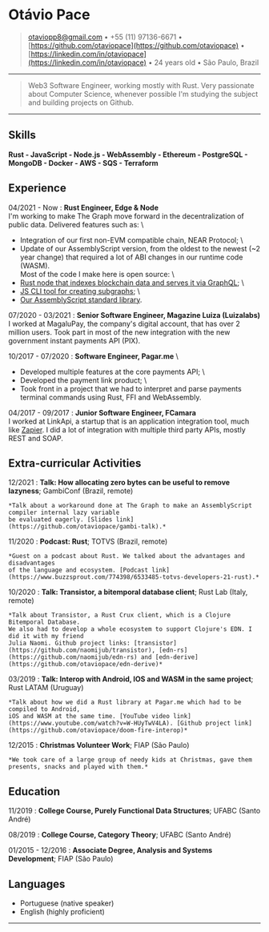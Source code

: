 Otávio Pace
============

> <otaviopp8@gmail.com> • +55 (11) 97136-6671 • [https://github.com/otaviopace](https://github.com/otaviopace) • [https://linkedin.com/in/otaviopace](https://linkedin.com/in/otaviopace) • 24 years old • São Paulo, Brazil

----

>  Web3 Software Engineer, working mostly with Rust.
>  Very passionate about Computer Science, whenever possible
>  I'm studying the subject and building projects on Github.

----

Skills
----------------------------------------
**Rust - JavaScript - Node.js - WebAssembly - Ethereum - PostgreSQL - MongoDB - Docker - AWS - SQS - Terraform**

Experience
----------

04/2021 - Now
:   **Rust Engineer, Edge & Node**
\
I'm working to make The Graph move forward in the decentralization of public data. Delivered features such as:
\
- Integration of our first non-EVM compatible chain, NEAR Protocol;
\
- Update of our AssemblyScript version, from the oldest to the newest (~2 year change) that required a lot of ABI changes in our runtime code (WASM).
\
Most of the code I make here is open source:
\
- [Rust node that indexes blockchain data and serves it via GraphQL](https://github.com/graphprotocol/graph-node);
\
- [JS CLI tool for creating subgraphs](https://github.com/graphprotocol/graph-cli);
\
- [Our AssemblyScript standard library](https://github.com/graphprotocol/graph-ts).

07/2020 - 03/2021
:   **Senior Software Engineer, Magazine Luiza (Luizalabs)**
\
I worked at MagaluPay, the company's digital account, that has over 2 million users. Took part in most of the new integration with the new government instant payments API (PIX).

10/2017 - 07/2020
:   **Software Engineer, Pagar.me**
\
- Developed multiple features at the core payments API;
\
- Developed the payment link product;
\
- Took front in a project that we had to interpret and parse payments terminal commands using Rust, FFI and WebAssembly.

04/2017 - 09/2017
:   **Junior Software Engineer, FCamara**
\
I worked at LinkApi, a startup that is an application integration tool, much like [Zapier](https://zapier.com). I did a lot of integration with multiple third party APIs, mostly REST and SOAP.

Extra-curricular Activities
----------------------------------------

12/2021
:   **Talk: How allocating zero bytes can be useful to remove lazyness**; GambiConf (Brazil, remote)

    *Talk about a workaround done at The Graph to make an AssemblyScript compiler internal lazy variable
    be evaluated eagerly. [Slides link](https://github.com/otaviopace/gambi-talk).*

11/2020
:   **Podcast: Rust**; TOTVS (Brazil, remote)

    *Guest on a podcast about Rust. We talked about the advantages and disadvantages
    of the language and ecosystem. [Podcast link](https://www.buzzsprout.com/774398/6533485-totvs-developers-21-rust).*

10/2020
:   **Talk: Transistor, a bitemporal database client**; Rust Lab (Italy, remote)

    *Talk about Transistor, a Rust Crux client, which is a Clojure Bitemporal Database.
    We also had to develop a whole ecosystem to support Clojure's EDN. I did it with my friend
    Julia Naomi. Github project links: [transistor](https://github.com/naomijub/transistor), [edn-rs](https://github.com/naomijub/edn-rs) and [edn-derive](https://github.com/otaviopace/edn-derive)*

03/2019
:   **Talk: Interop with Android, IOS and WASM in the same project**; Rust LATAM (Uruguay)

    *Talk about how we did a Rust library at Pagar.me which had to be compiled to Android,
    iOS and WASM at the same time. [YouTube video link](https://www.youtube.com/watch?v=W-HUyTwV4LA). [Github project link](https://github.com/otaviopace/doom-fire-interop)*

12/2015
:   **Christmas Volunteer Work**; FIAP (São Paulo)

    *We took care of a large group of needy kids at Christmas, gave them
    presents, snacks and played with them.*

Education
---------

11/2019
:   **College Course, Purely Functional Data Structures**; UFABC (Santo André)

08/2019
:   **College Course, Category Theory**; UFABC (Santo André)

01/2015 - 12/2016
:   **Associate Degree, Analysis and Systems Development**; FIAP (São Paulo)

Languages
----------------------------------------

* Portuguese (native speaker)
* English (highly proficient)

----
